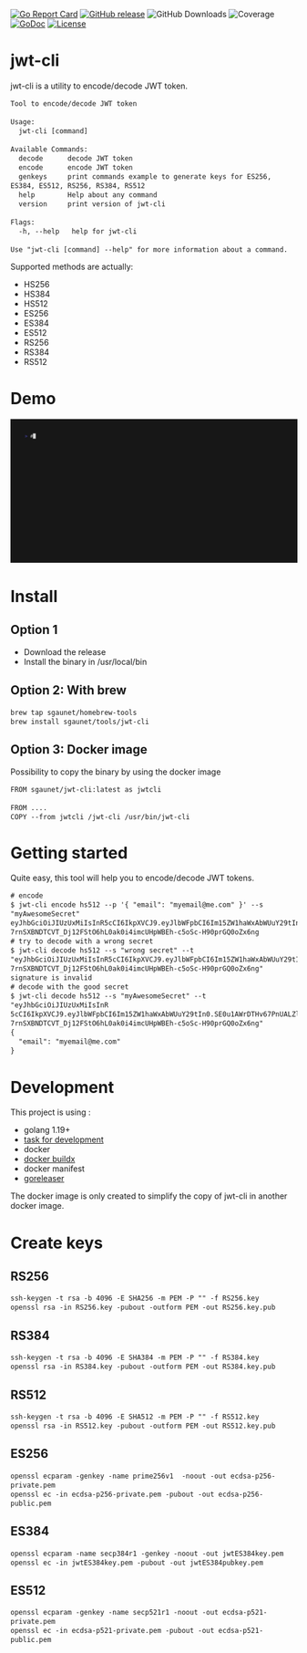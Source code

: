 [![Go Report Card](https://goreportcard.com/badge/github.com/sgaunet/jwt-cli)](https://goreportcard.com/report/github.com/sgaunet/jwt-cli)
[![GitHub release](https://img.shields.io/github/release/sgaunet/jwt-cli.svg)](https://github.com/sgaunet/jwt-cli/releases/latest)
![GitHub Downloads](https://img.shields.io/github/downloads/sgaunet/jwt-cli/total)
![Coverage](https://raw.githubusercontent.com/wiki/sgaunet/jwt-cli/coverage-badge.svg)
[![GoDoc](https://godoc.org/github.com/sgaunet/jwt-cli?status.svg)](https://godoc.org/github.com/sgaunet/jwt-cli)
[![License](https://img.shields.io/github/license/sgaunet/jwt-cli.svg)](LICENSE)

# jwt-cli

jwt-cli is a utility to encode/decode JWT token.

```
Tool to encode/decode JWT token

Usage:
  jwt-cli [command]

Available Commands:
  decode      decode JWT token
  encode      encode JWT token
  genkeys     print commands example to generate keys for ES256, ES384, ES512, RS256, RS384, RS512
  help        Help about any command
  version     print version of jwt-cli

Flags:
  -h, --help   help for jwt-cli

Use "jwt-cli [command] --help" for more information about a command.
```

Supported methods are actually:

* HS256
* HS384
* HS512
* ES256
* ES384
* ES512
* RS256
* RS384
* RS512

# Demo

![demo](doc/demo.gif)

# Install

## Option 1

* Download the release
* Install the binary in /usr/local/bin 

## Option 2: With brew

```
brew tap sgaunet/homebrew-tools
brew install sgaunet/tools/jwt-cli
```

## Option 3: Docker image

Possibility to copy the binary by using the docker image

```
FROM sgaunet/jwt-cli:latest as jwtcli

FROM ....
COPY --from jwtcli /jwt-cli /usr/bin/jwt-cli
```

# Getting started

Quite easy, this tool will help you to encode/decode JWT tokens.

```
# encode
$ jwt-cli encode hs512 --p '{ "email": "myemail@me.com" }' --s "myAwesomeSecret"
eyJhbGciOiJIUzUxMiIsInR5cCI6IkpXVCJ9.eyJlbWFpbCI6Im15ZW1haWxAbWUuY29tIn0.SE0u1AWrDTHv67PnUALZl8VQ-7rnSXBNDTCVT_Dj12FStO6hL0ak0i4imcUHpWBEh-c5oSc-H90prGQ0oZx6ng
# try to decode with a wrong secret
$ jwt-cli decode hs512 --s "wrong secret" --t "eyJhbGciOiJIUzUxMiIsInR5cCI6IkpXVCJ9.eyJlbWFpbCI6Im15ZW1haWxAbWUuY29tIn0.SE0u1AWrDTHv67PnUALZl8VQ-7rnSXBNDTCVT_Dj12FStO6hL0ak0i4imcUHpWBEh-c5oSc-H90prGQ0oZx6ng"
signature is invalid
# decode with the good secret
$ jwt-cli decode hs512 --s "myAwesomeSecret" --t "eyJhbGciOiJIUzUxMiIsInR
5cCI6IkpXVCJ9.eyJlbWFpbCI6Im15ZW1haWxAbWUuY29tIn0.SE0u1AWrDTHv67PnUALZl8VQ-7rnSXBNDTCVT_Dj12FStO6hL0ak0i4imcUHpWBEh-c5oSc-H90prGQ0oZx6ng"
{
  "email": "myemail@me.com"
}
```

# Development

This project is using :

* golang 1.19+
* [task for development](https://taskfile.dev/#/)
* docker
* [docker buildx](https://github.com/docker/buildx)
* docker manifest
* [goreleaser](https://goreleaser.com/)

The docker image is only created to simplify the copy of jwt-cli in another docker image.


# Create keys

## RS256

```
ssh-keygen -t rsa -b 4096 -E SHA256 -m PEM -P "" -f RS256.key
openssl rsa -in RS256.key -pubout -outform PEM -out RS256.key.pub
```

## RS384

```
ssh-keygen -t rsa -b 4096 -E SHA384 -m PEM -P "" -f RS384.key
openssl rsa -in RS384.key -pubout -outform PEM -out RS384.key.pub
```

## RS512

```
ssh-keygen -t rsa -b 4096 -E SHA512 -m PEM -P "" -f RS512.key
openssl rsa -in RS512.key -pubout -outform PEM -out RS512.key.pub
```

## ES256

```
openssl ecparam -genkey -name prime256v1  -noout -out ecdsa-p256-private.pem
openssl ec -in ecdsa-p256-private.pem -pubout -out ecdsa-p256-public.pem 
```

## ES384

```
openssl ecparam -name secp384r1 -genkey -noout -out jwtES384key.pem
openssl ec -in jwtES384key.pem -pubout -out jwtES384pubkey.pem
```

## ES512

```
openssl ecparam -genkey -name secp521r1 -noout -out ecdsa-p521-private.pem
openssl ec -in ecdsa-p521-private.pem -pubout -out ecdsa-p521-public.pem 
```
